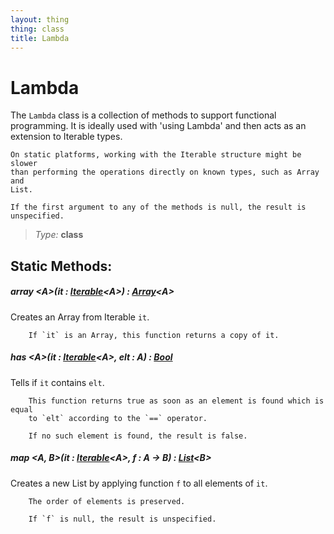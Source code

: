 ```yaml
---
layout: thing
thing: class
title: Lambda
---
```

# Lambda

The `Lambda` class is a collection of methods to support functional
	programming. It is ideally used with 'using Lambda' and then acts as an
	extension to Iterable types.

	On static platforms, working with the Iterable structure might be slower
	than performing the operations directly on known types, such as Array and
	List.

	If the first argument to any of the methods is null, the result is
	unspecified.



> *Type:* **class**


## Static Methods:


##### **array** &lt;A&gt;(it : <a href="Iterable.html" class="type">Iterable</a>&lt;A&gt;) : <a href="Array.html" class="type">Array</a>&lt;A&gt;

Creates an Array from Iterable `it`.

		If `it` is an Array, this function returns a copy of it.











##### **has** &lt;A&gt;(it : <a href="Iterable.html" class="type">Iterable</a>&lt;A&gt;, elt : A) : <a href="Bool.html" class="type">Bool</a>

Tells if `it` contains `elt`.

		This function returns true as soon as an element is found which is equal
		to `elt` according to the `==` operator.

		If no such element is found, the result is false.











##### **map** &lt;A, B&gt;(it : <a href="Iterable.html" class="type">Iterable</a>&lt;A&gt;, f : A -> B) : <a href="List.html" class="type">List</a>&lt;B&gt;

Creates a new List by applying function `f` to all elements of `it`.

		The order of elements is preserved.

		If `f` is null, the result is unspecified.













